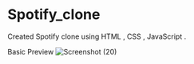 # Spotify_clone
Created Spotify clone using HTML , CSS , JavaScript .

Basic Preview
![Screenshot (20)](https://user-images.githubusercontent.com/106226391/185653195-91f46ca6-0ab9-4df1-b6de-526c93502df1.png)

